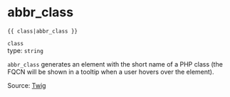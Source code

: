 # abbr_class

`{{ class|abbr_class }}`

`class`<br>
type: `string`

`abbr_class` generates an <abbr> element with the short name of a PHP class (the FQCN will be shown in a tooltip when a user hovers over the element).

Source: [Twig](https://twig.symfony.com/abbr_class)